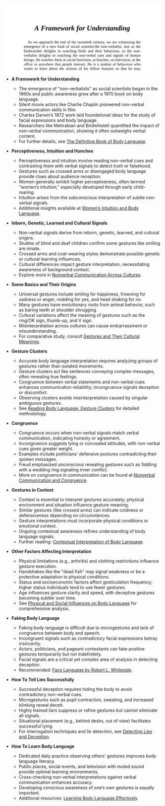 ![BL-ch01-framework](BL-ch01-framework.best.png)

- **A Framework for Understanding**
  - The emergence of "non-verbalists" as social scientists began in the 1960s and public awareness grew after a 1970 book on body language.  
  - Silent movie actors like Charlie Chaplin pioneered non-verbal communication skills in film.  
  - Charles Darwin’s 1872 work laid foundational ideas for the study of facial expressions and body language.  
  - Researchers like Mehrabian and Birdwhistell quantified the impact of non-verbal communication, showing it often outweighs verbal content.  
  - For further details, see [The Definitive Book of Body Language](https://www.example.org).

- **Perceptiveness, Intuition and Hunches**
  - Perceptiveness and intuition involve reading non-verbal cues and contrasting them with verbal signals to detect truth or falsehood.  
  - Gestures such as crossed arms or disengaged body language provide clues about audience reception.  
  - Women generally exhibit higher perceptiveness, often termed "women’s intuition," especially developed through early child-rearing.  
  - Intuition arises from the subconscious interpretation of subtle non-verbal signals.  
  - Additional insights available at [Women’s Intuition and Body Language](https://www.example.org).

- **Inborn, Genetic, Learned and Cultural Signals**
  - Non-verbal signals derive from inborn, genetic, learned, and cultural origins.  
  - Studies of blind and deaf children confirm some gestures like smiling are innate.  
  - Crossed arms and coat-wearing styles demonstrate possible genetic or cultural learning influences.  
  - Cultural differences impact gesture interpretation, necessitating awareness of background context.  
  - Explore more in [Nonverbal Communication Across Cultures](https://www.example.org).

- **Some Basics and Their Origins**
  - Universal gestures include smiling for happiness, frowning for sadness or anger, nodding for yes, and head shaking for no.  
  - Many gestures have evolutionary roots from animal behavior, such as baring teeth or shoulder shrugging.  
  - Cultural variations affect the meaning of gestures such as the ring/OK sign, thumb-up, and V sign.  
  - Misinterpretation across cultures can cause embarrassment or misunderstanding.  
  - For comparative study, consult [Gestures and Their Cultural Meanings](https://www.example.org).

- **Gesture Clusters**
  - Accurate body language interpretation requires analyzing groups of gestures rather than isolated movements.  
  - Gesture clusters act like sentences conveying complex messages, often revealing true feelings.  
  - Congruence between verbal statements and non-verbal cues enhances communication reliability; incongruence signals deception or discomfort.  
  - Observing clusters avoids misinterpretation caused by singular ambiguous gestures.  
  - See [Reading Body Language: Gesture Clusters](https://www.example.org) for detailed methodology.

- **Congruence**
  - Congruence occurs when non-verbal signals match verbal communication, indicating honesty or agreement.  
  - Incongruence suggests lying or concealed attitudes, with non-verbal cues given greater weight.  
  - Examples include politicians’ defensive postures contradicting their spoken messages.  
  - Freud emphasized unconscious revealing gestures such as fiddling with a wedding ring signaling inner conflict.  
  - More on congruence in communication can be found at [Nonverbal Communication and Congruence](https://www.example.org).

- **Gestures in Context**
  - Context is essential to interpret gestures accurately; physical environment and situation influence gesture meaning.  
  - Similar gestures (like crossed arms) can indicate coldness or defensiveness depending on circumstances.  
  - Gesture interpretations must incorporate physical conditions or emotional context.  
  - Ongoing contextual awareness refines understanding of body language signals.  
  - Further reading: [Contextual Interpretation of Body Language](https://www.example.org).

- **Other Factors Affecting Interpretation**
  - Physical limitations (e.g., arthritis) and clothing restrictions influence gesture execution.  
  - Handshakes like the "dead fish" may signal weakness or be a protective adaptation to physical conditions.  
  - Status and socioeconomic factors affect gesticulation frequency; higher status individuals tend to use fewer gestures.  
  - Age influences gesture clarity and speed, with deceptive gestures becoming subtler over time.  
  - See [Physical and Social Influences on Body Language](https://www.example.org) for comprehensive analysis.

- **Faking Body Language**
  - Faking body language is difficult due to microgestures and lack of congruence between body and speech.  
  - Incongruent signals such as contradictory facial expressions betray insincerity.  
  - Actors, politicians, and pageant contestants can fake positive gestures temporarily but not indefinitely.  
  - Facial signals are a critical yet complex area of analysis in detecting deception.  
  - Recommended: [Face Language by Robert L. Whiteside](https://www.example.org).

- **How To Tell Lies Successfully**
  - Successful deception requires hiding the body to avoid contradictory non-verbal cues.  
  - Microgestures such as pupil contraction, sweating, and increased blinking reveal deceit.  
  - Highly trained liars suppress or refine gestures but cannot eliminate all signals.  
  - Situational placement (e.g., behind desks, out of view) facilitates successful lying.  
  - For interrogation techniques and lie detection, see [Detecting Lies and Deception](https://www.example.org).

- **How To Learn Body Language**
  - Dedicated daily practice observing others’ gestures improves body language literacy.  
  - Public places, social events, and television with muted sound provide optimal learning environments.  
  - Cross-checking non-verbal interpretations against verbal communication enhances accuracy.  
  - Developing conscious awareness of one’s own gestures is equally important.  
  - Additional resources: [Learning Body Language Effectively](https://www.example.org).
